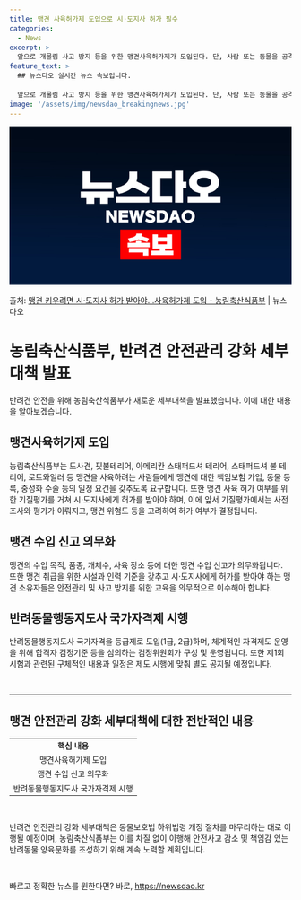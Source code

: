 ```yaml
---
title: 맹견 사육허가제 도입으로 시·도지사 허가 필수
categories:
  - News
excerpt: >
  앞으로 개물림 사고 방지 등을 위한 맹견사육허가제가 도입된다. 단, 사람 또는 동물을 공격해 다치게 하거나 …
feature_text: >
  ## 뉴스다오 실시간 뉴스 속보입니다.

  앞으로 개물림 사고 방지 등을 위한 맹견사육허가제가 도입된다. 단, 사람 또는 동물을 공격해 다치게 하거나 …
image: '/assets/img/newsdao_breakingnews.jpg'
---
```


![뉴스다오 속보](/assets/img/newsdao_breakingnews.jpg)

<p>출처: <a href="https://newsdao.kr/3498" rel="dofollow">맹견 키우려면 시·도지사 허가 받아야…사육허가제 도입 - 농림축산식품부</a> | 뉴스다오</p>

<h1>농림축산식품부, 반려견 안전관리 강화 세부대책 발표</h1>

반려견 안전을 위해 농림축산식품부가 새로운 세부대책을 발표했습니다. 이에 대한 내용을 알아보겠습니다.

<h2 data-ke-size="size26">맹견사육허가제 도입</h2>

<p data-ke-size="size16">농림축산식품부는 도사견, 핏불테리어, 아메리칸 스태퍼드셔 테리어, 스태퍼드셔 불 테리어, 로트와일러 등 맹견을 사육하려는 사람들에게 맹견에 대한 책임보험 가입, 동물 등록, 중성화 수술 등의 일정 요건을 갖추도록 요구합니다. 또한 맹견 사육 허가 여부를 위한 기질평가를 거쳐 시·도지사에게 허가를 받아야 하며, 이에 앞서 기질평가에서는 사전조사와 평가가 이뤄지고, 맹견 위험도 등을 고려하여 허가 여부가 결정됩니다.</p>

<h2 data-ke-size="size26">맹견 수입 신고 의무화</h2>

<p data-ke-size="size16">맹견의 수입 목적, 품종, 개체수, 사육 장소 등에 대한 맹견 수입 신고가 의무화됩니다. 또한 맹견 취급을 위한 시설과 인력 기준을 갖추고 시·도지사에게 허가를 받아야 하는 맹견 소유자들은 안전관리 및 사고 방지를 위한 교육을 의무적으로 이수해아 합니다.</p>

<h2 data-ke-size="size26">반려동물행동지도사 국가자격제 시행</h2>

<p data-ke-size="size16">반려동물행동지도사 국가자격을 등급제로 도입(1급, 2급)하며, 체계적인 자격제도 운영을 위해 합격자 검정기준 등을 심의하는 검정위원회가 구성 및 운영됩니다. 또한 제1회 시험과 관련된 구체적인 내용과 일정은 제도 시행에 맞춰 별도 공지될 예정입니다.</p>

<p data-ke-size="size16">&nbsp;</p>

<hr>

<h2 data-ke-size="size26">맹견 안전관리 강화 세부대책에 대한 전반적인 내용</h2>

<table>
    <tbody>
        <tr>
            <td style="text-align: center; height: 17px;"><b>핵심 내용</b></td>
        </tr>
        <tr>
            <td style="text-align: center; height: 17px;">맹견사육허가제 도입</td>
        </tr>
        <tr>
            <td style="text-align: center; height: 17px;">맹견 수입 신고 의무화</td>
        </tr>
        <tr>
            <td style="text-align: center; height: 17px;">반려동물행동지도사 국가자격제 시행</td>
        </tr>
    </tbody>
</table>

<p data-ke-size="size16">&nbsp;</p>

<p data-ke-size="size16">반려견 안전관리 강화 세부대책은 동물보호법 하위법령 개정 절차를 마무리하는 대로 이행될 예정이며, 농림축산식품부는 이를 차질 없이 이행해 안전사고 감소 및 책임감 있는 반려동물 양육문화를 조성하기 위해 계속 노력할 계획입니다.</p>

<p data-ke-size="size16">&nbsp;</p> 

빠르고 정확한 뉴스를 원한다면? 바로, <a href="https://newsdao.kr" rel="dofollow">https://newsdao.kr</a>


